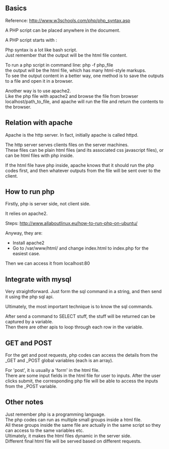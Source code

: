 Basics
------------

Reference: http://www.w3schools.com/php/php_syntax.asp

A PHP script can be placed anywhere in the document.

A PHP script starts with <?php and ends with ?>:

Php syntax is a lot like bash script.  
Just remember that the output will be the html file content.

To run a php script in command line: php -f php_file  
the output will be the html file, which has many html-style markups.  
To see the output content in a better way, one method is to save the outputs to a file
and open it in a browser.

Another way is to use apache2.  
Like the php file with apache2 and browse the file from browser localhost/path_to_file, 
and apache will run the file and return the contents to the browser.


Relation with apache
----------------------------

Apache is the http server. 
In fact, initially apache is called httpd.

The http server serves clients files on the server machines.  
These files can be plain html files (and its associated css javascript files),
or can be html files with php inside.  

If the html file have php inside, apache knows that it should run the php codes first,
and then whatever outputs from the file will be sent over to the client.


How to run php
---------------------

Firstly, php is server side, not client side.

It relies on apache2.

Steps: http://www.allaboutlinux.eu/how-to-run-php-on-ubuntu/

Anyway, they are:  
- Install apache2
- Go to /var/www/html/ and change index.html to index.php for the easiest case.

Then we can access it from localhost:80


Integrate with mysql
-------------------------

Very straightforward. 
Just form the sql command in a string, and then send it using the php sql api.

Ultimately, the most important technique is to know the sql commands.

After send a command to SELECT stuff, the stuff will be returned can be captured by a variable.  
Then there are other apis to loop through each row in the variable. 


GET and POST
--------------------------

For the get and post requests, php codes can access the details from the _GET and _POST global variables (each is an array).

For 'post', it is usually a 'form' in the html file.  
There are some input fields in the html file for user to inputs.
After the user clicks submit, the corresponding php file will be able to access the inputs from the _POST variable. 


Other notes
----------------------

Just remember php is a programming language.  
The php codes can run as multiple small groups inside a html file.  
All these groups inside the same file are actually in the same script so they can access to the same variables etc.  
Ultimately, it makes the html files dynamic in the server side.  
Different final html file will be served based on different requests.

